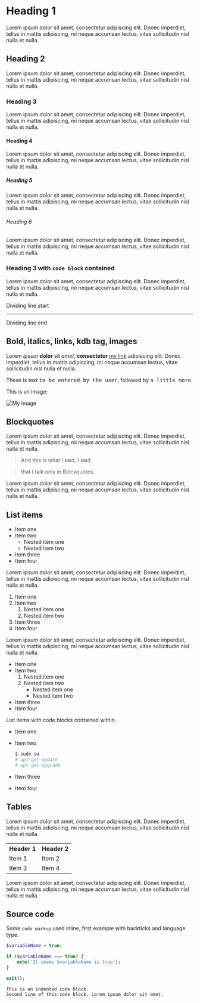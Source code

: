 # Heading 1
Lorem ipsum dolor sit amet, consectetur adipiscing elit. Donec imperdiet, tellus in mattis adipiscing, mi neque accumsan lectus, vitae sollicitudin nisl nulla et nulla.

## Heading 2
Lorem ipsum dolor sit amet, consectetur adipiscing elit. Donec imperdiet, tellus in mattis adipiscing, mi neque accumsan lectus, vitae sollicitudin nisl nulla et nulla.

### Heading 3
Lorem ipsum dolor sit amet, consectetur adipiscing elit. Donec imperdiet, tellus in mattis adipiscing, mi neque accumsan lectus, vitae sollicitudin nisl nulla et nulla.

#### Heading 4
Lorem ipsum dolor sit amet, consectetur adipiscing elit. Donec imperdiet, tellus in mattis adipiscing, mi neque accumsan lectus, vitae sollicitudin nisl nulla et nulla.

##### Heading 5
Lorem ipsum dolor sit amet, consectetur adipiscing elit. Donec imperdiet, tellus in mattis adipiscing, mi neque accumsan lectus, vitae sollicitudin nisl nulla et nulla.

###### Heading 6
Lorem ipsum dolor sit amet, consectetur adipiscing elit. Donec imperdiet, tellus in mattis adipiscing, mi neque accumsan lectus, vitae sollicitudin nisl nulla et nulla.

### Heading 3 with `code block` contained
Lorem ipsum dolor sit amet, consectetur adipiscing elit. Donec imperdiet, tellus in mattis adipiscing, mi neque accumsan lectus, vitae sollicitudin nisl nulla et nulla.

Dividing line start

---
Dividing line end

## Bold, italics, links, kdb tag, images
Lorem *ipsum* **dolor** sit *amet*, **consectetur** [my link](https://github.com/magnetikonline/) adipiscing elit. Donec imperdiet, tellus in mattis adipiscing, mi neque accumsan lectus, vitae sollicitudin nisl nulla et nulla.

These is text <kbd>to be entered by the user</kbd>, followed by <kbd>a little more</kbd>.

This is an image:

![My image](http://i.imgur.com/UmpOi.gif)

## Blockquotes
Lorem ipsum dolor sit amet, consectetur adipiscing elit. Donec imperdiet, tellus in mattis adipiscing, mi neque accumsan lectus, vitae sollicitudin nisl nulla et nulla.

> And this is what I said, I said

> that I talk only in Blockquotes.

Lorem ipsum dolor sit amet, consectetur adipiscing elit. Donec imperdiet, tellus in mattis adipiscing, mi neque accumsan lectus, vitae sollicitudin nisl nulla et nulla.

## List items
- Item one
- Item two
	- Nested item one
	- Nested item two
- Item three
- Item four

Lorem ipsum dolor sit amet, consectetur adipiscing elit. Donec imperdiet, tellus in mattis adipiscing, mi neque accumsan lectus, vitae sollicitudin nisl nulla et nulla.

1. Item one
2. Item two
	1. Nested item one
	2. Nested item two
1. Item three
2. Item four

Lorem ipsum dolor sit amet, consectetur adipiscing elit. Donec imperdiet, tellus in mattis adipiscing, mi neque accumsan lectus, vitae sollicitudin nisl nulla et nulla.

- Item one
- Item two
	1. Nested item one
	2. Nested item two
		- Nested item one
		- Nested item two
- Item three
- Item four

List items with code blocks contained within.

- Item one
- Item two

	```sh
	$ sudo su
	# apt-get update
	# apt-get upgrade
	```

- Item three
- Item four

## Tables
Lorem ipsum dolor sit amet, consectetur adipiscing elit. Donec imperdiet, tellus in mattis adipiscing, mi neque accumsan lectus, vitae sollicitudin nisl nulla et nulla.

<table>
	<tr>
		<th>Header 1</td>
		<th>Header 2</td>
	</tr>
	<tr>
		<td>Item 1</td>
		<td>Item 2</td>
	</tr>
	<tr>
		<td>Item 3</td>
		<td>Item 4</td>
	</tr>
</table>

Lorem ipsum dolor sit amet, consectetur adipiscing elit. Donec imperdiet, tellus in mattis adipiscing, mi neque accumsan lectus, vitae sollicitudin nisl nulla et nulla.

## Source code
Some `code markup` used inline, first example with backticks and language type.

```php
$variableName = true;

if ($variableName === true) {
	echo('It seems $variableName is true');
}

exit();
```

	This is an indented code block.
	Second line of this code block. Lorem ipsum dolor sit amet.
